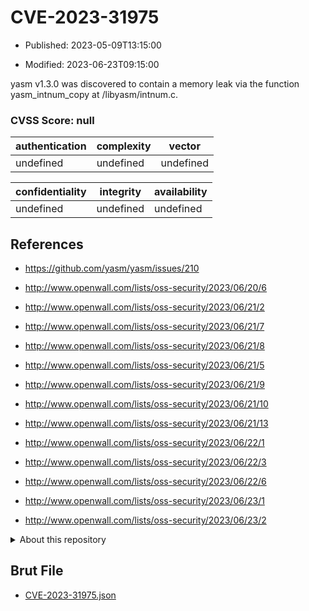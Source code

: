 # CVE-2023-31975

- Published: 2023-05-09T13:15:00

- Modified: 2023-06-23T09:15:00

yasm v1.3.0 was discovered to contain a memory leak via the function yasm_intnum_copy at /libyasm/intnum.c.

### CVSS Score: **null**

| authentication | complexity | vector |
| --- | --- | --- |
| undefined | undefined | undefined |

| confidentiality | integrity | availability |
| --- | --- | --- |
| undefined | undefined | undefined |

## References

* https://github.com/yasm/yasm/issues/210

* http://www.openwall.com/lists/oss-security/2023/06/20/6

* http://www.openwall.com/lists/oss-security/2023/06/21/2

* http://www.openwall.com/lists/oss-security/2023/06/21/7

* http://www.openwall.com/lists/oss-security/2023/06/21/8

* http://www.openwall.com/lists/oss-security/2023/06/21/5

* http://www.openwall.com/lists/oss-security/2023/06/21/9

* http://www.openwall.com/lists/oss-security/2023/06/21/10

* http://www.openwall.com/lists/oss-security/2023/06/21/13

* http://www.openwall.com/lists/oss-security/2023/06/22/1

* http://www.openwall.com/lists/oss-security/2023/06/22/3

* http://www.openwall.com/lists/oss-security/2023/06/22/6

* http://www.openwall.com/lists/oss-security/2023/06/23/1

* http://www.openwall.com/lists/oss-security/2023/06/23/2

<details>
<summary>About this repository</summary> 

  This repository is part of the project [Live Hack CVE](https://github.com/Live-Hack-CVE). Main website can be found [www.live-hack.org](https://www.live-hack.org) 
  
  Made by [Sn0wAlice](https://github.com/Sn0wAlice) for the people that care about security and need to have a feed of the latest CVEs. Hope you enjoy it, don't forget to star the repo and follow me on [Twitter](https://twitter.com/Sn0wAlice) and [Github](https://github.com/Sn0wAlice). And that is my [personnal website](https://www.alice-snow.me/)

  - [Home Page](https://github.com/Live-Hack-CVE)
  - [Framework](https://github.com/Live-Hack-CVE/cve-framework)
  - [CVE database](https://github.com/Live-Hack-CVE/full_database)
  - [Changelog](https://github.com/Live-Hack-CVE/Changelog)
</details>

## Brut File

* [CVE-2023-31975.json](https://raw.githubusercontent.com/Live-Hack-CVE/full_database/main/cves/2023/CVE-2023-31975.json)


